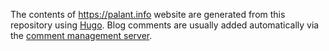 The contents of <https://palant.info> website are generated from this repository using [Hugo](https://gohugo.io/). Blog comments are usually added automatically via the [comment management server](https://github.com/palant/palant.de_commentserver).
